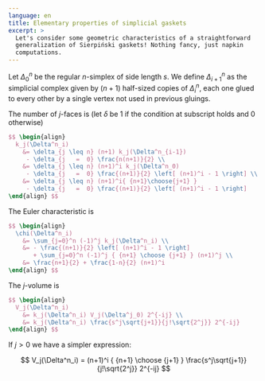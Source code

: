 ```yaml
---
language: en
title: Elementary properties of simplicial gaskets
excerpt: >
  Let's consider some geometric characteristics of a straightforward
  generalization of Sierpiński gaskets! Nothing fancy, just napkin
  computations.
---
```


Let $\Delta^n_0$ be the regular $n$-simplex of side length $s$.
We define $\Delta^n_{i+1}$ as the simplicial complex given by $(n+1)$
half-sized copies of $\Delta^n_i$, each one glued to every other by
a single vertex not used in previous gluings.

The number of $j$-faces is (let $\delta$ be $1$ if the condition at
subscript holds and $0$ otherwise)

``` tex
$$ \begin{align}
  k_j(\Delta^n_i)
    &= \delta_{j \leq n} (n+1) k_j(\Delta^n_{i-1})
     - \delta_{j   =  0} \frac{n(n+1)}{2} \\
    &= \delta_{j \leq n} (n+1)^i k_j(\Delta^n_0)
     - \delta_{j   =  0} \frac{(n+1)}{2} \left[ (n+1)^i - 1 \right] \\
    &= \delta_{j \leq n} (n+1)^i{ {n+1}\choose{j+1} }
     - \delta_{j   =  0} \frac{(n+1)}{2} \left[ (n+1)^i - 1 \right]
\end{align} $$
```

The Euler characteristic is

``` tex
$$ \begin{align}
  \chi(\Delta^n_i)
    &= \sum_{j=0}^n (-1)^j k_j(\Delta^n_i) \\
    &= - \frac{(n+1)}{2} \left[ (n+1)^i - 1 \right]
       + \sum_{j=0}^n (-1)^j { {n+1} \choose {j+1} } (n+1)^j \\
    &= \frac{n+1}{2} + \frac{1-n}{2} (n+1)^i
\end{align} $$
```

The $j$-volume is

``` tex
$$ \begin{align}
  V_j(\Delta^n_i)
    &= k_j(\Delta^n_i) V_j(\Delta^j_0) 2^{-ij} \\
    &= k_j(\Delta^n_i) \frac{s^j\sqrt{j+1}}{j!\sqrt{2^j}} 2^{-ij}
\end{align} $$
```

If $j>0$ we have a simpler expression:

$$
  V_j(\Delta^n_i)
    = (n+1)^i { {n+1} \choose {j+1} }
        \frac{s^j\sqrt{j+1}}{j!\sqrt{2^j}} 2^{-ij}
$$
